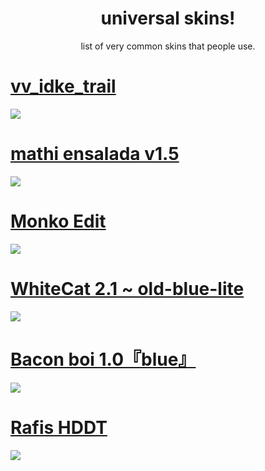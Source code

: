 <h1 align="center">universal skins!</h1>
<p align="center">list of very common skins that people use.</p>

# [vv_idke_trail](https://github.com/varkely/skinhub/raw/main/universal/vv_idke_trail.osk)
<img src="https://i.imgur.com/5kAVB7g.png">

# [mathi ensalada v1.5](https://github.com/varkely/skinhub/raw/main/universal/Mathi_alfie_ver.osk)
<img src="https://i.imgur.com/1mNEsyq.png">

# [Monko Edit](https://github.com/varkely/skinhub/raw/main/universal/MonkoEdit.osk)
<img src="https://i.imgur.com/YzUclnO.png">

# [WhiteCat 2.1 ~ old-blue-lite](https://github.com/varkely/skinhub/raw/main/universal/WhiteCat_2.1_~_old-blue-lite.osk)
<img src="https://i.imgur.com/sBRaaiv.png">

# [Bacon boi 1.0『blue』](https://github.com/varkely/skinhub/raw/main/universal/Bacon_boi_1.0_blue.osk)
<img src="https://i.imgur.com/vIKG19d.png">

# [Rafis HDDT](https://github.com/varkely/skinhub/raw/main/universal/Rafis_HDDT.osk)
<img src="https://i.imgur.com/fjo3DIN.png">
